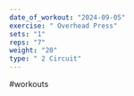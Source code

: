 ```yaml
---
date_of_workout: "2024-09-05"
exercise: " Overhead Press"
sets: "1"
reps: "7"
weight: "20"
type: " 2 Circuit"
---
```

#workouts